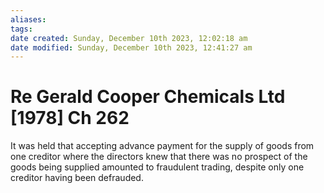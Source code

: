 ```yaml
---
aliases: 
tags: 
date created: Sunday, December 10th 2023, 12:02:18 am
date modified: Sunday, December 10th 2023, 12:41:27 am
---
```


# Re Gerald Cooper Chemicals Ltd [1978] Ch 262

It was held that accepting advance payment for the supply of goods from one creditor where the directors knew that there was no prospect of the goods being supplied amounted to fraudulent trading, despite only one creditor having been defrauded.
